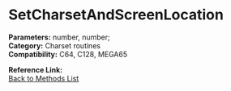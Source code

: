 # SetCharsetAndScreenLocation

**Parameters:** number, number;  
**Category:** Charset routines  
**Compatibility:** C64, C128, MEGA65  

**Reference Link:**  
[Back to Methods List](../../SUMMARY.md)

